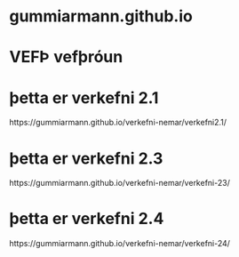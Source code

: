 # gummiarmann.github.io
<h1>VEFÞ vefþróun</h1>
<h1>þetta er verkefni 2.1</h1> https://gummiarmann.github.io/verkefni-nemar/verkefni2.1/
<h1>þetta er verkefni 2.3</h1> https://gummiarmann.github.io/verkefni-nemar/verkefni-23/
<h1>þetta er verkefni 2.4</h1> https://gummiarmann.github.io/verkefni-nemar/verkefni-24/

